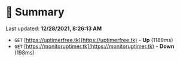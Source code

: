 # 📖 Summary
Last updated: **12/28/2021, 8:26:13 AM**

- `GET` [https://uptimerfree.tk](https://uptimerfree.tk) - **Up** (1189ms)
- `GET` [https://monitoruptimer.tk](https://monitoruptimer.tk) - **Down** (198ms)
